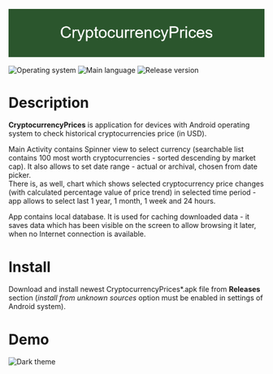 ﻿![banner](res/banner.png)

![Operating system](https://img.shields.io/badge/OS-Android%208.0%2B-brightgreen)  ![Main language](https://img.shields.io/badge/Main%20language-Kotlin-blue) 
![Release version](https://img.shields.io/github/v/tag/arturkowalczyk300/android-cryptocurrency-prices?color=darkviolet&label=Release)

# Description
**CryptocurrencyPrices** is application for devices with Android operating system to check historical cryptocurrencies price (in USD).  

Main Activity contains Spinner view to select currency (searchable list contains 100 most worth cryptocurrencies - sorted descending by market cap). It also allows to set date range - actual or archival, chosen from date picker.  
There is, as well, chart which shows selected cryptocurrency price changes (with calculated percentage value of price trend) in selected time period - app allows to select last 1 year, 1 month, 1 week and 24 hours.  

App contains local database. It is used for caching downloaded data - it saves data which has been visible on the screen to allow browsing it later, when no Internet connection is available.

# Install
Download and install newest CryptocurrencyPrices*.apk file from **Releases** section (*install from unknown sources* option must be enabled in settings of Android system).

# Demo
<img src="res/demo.gif" alt="Dark theme" width="40%" height="40%"> 
